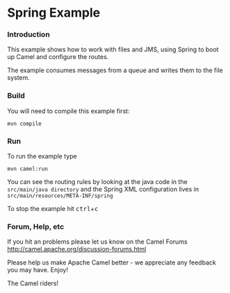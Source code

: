 # Spring Example

### Introduction
This example shows how to work with files and JMS, using Spring to boot up
Camel and configure the routes.

The example consumes messages from a queue and writes them to the file
system.


### Build
You will need to compile this example first:

	mvn compile

### Run
To run the example type

	mvn camel:run

You can see the routing rules by looking at the java code in the
`src/main/java directory` and the Spring XML configuration lives in
`src/main/resources/META-INF/spring`

To stop the example hit <kbd>ctrl</kbd>+<kbd>c</kbd>

### Forum, Help, etc

If you hit an problems please let us know on the Camel Forums
	<http://camel.apache.org/discussion-forums.html>

Please help us make Apache Camel better - we appreciate any feedback you may
have.  Enjoy!



The Camel riders!
